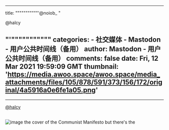 
---
title: """""""""""'@noiob_ "

@halcy

"'"""""""""""
categories: 
    - 社交媒体
    - Mastodon - 用户公共时间线（备用）
author: Mastodon - 用户公共时间线（备用）
comments: false
date: Fri, 12 Mar 2021 19:59:09 GMT
thumbnail: 'https://media.awoo.space/awoo.space/media_attachments/files/105/878/591/373/156/172/original/4a5916a0e6fe1a05.png'
---

<div>   
<hr><p><a href="https://icosahedron.website/@halcy" class="u-url mention" rel="nofollow noopener noreferrer" target="_blank">@halcy</a></p><br><img src="https://media.awoo.space/awoo.space/media_attachments/files/105/878/591/373/156/172/original/4a5916a0e6fe1a05.png" alt="image the cover of the Communist Manifesto but there's the " why the fuck everything cost money" meme on it" referrerpolicy="no-referrer">  
</div>
            
